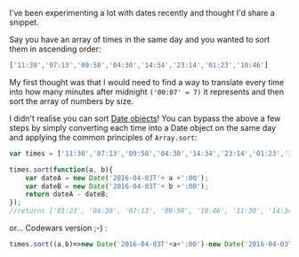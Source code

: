 I've been experimenting a lot with dates recently and thought I'd share a snippet.

Say you have an array of times in the same day and you wanted to sort them in
ascending order:
```javascript
['11:30','07:13','09:58','04:30','14:34','23:14','01:23','10:46']
```
My first thought was that I would need to find a way to translate every time into
how many minutes after midnight ```('00:07' = 7)``` it represents and then sort
the array of numbers by size.

I didn't realise you can sort [Date objects](https://developer.mozilla.org/en/docs/Web/JavaScript/Reference/Global_Objects/Date)! You can bypass the above a few steps by
simply converting each time into a Date object on the same day and applying the
common principles of ```Array.sort```:
```javascript
var times = ['11:30','07:13','09:58','04:30','14:34','23:14','01:23','10:46'];

times.sort(function(a, b){
    var dateA = new Date('2016-04-03T'+ a +':00');
    var dateB = new Date('2016-04-03T'+ b +':00');
    return dateA - dateB;
});
//returns ['01:23', '04:30', '07:13', '09:58', '10:46', '11:30', '14:34', '23:14']
```
or... Codewars version ;-) :
```javascript
times.sort((a,b)=>new Date('2016-04-03T'+a+':00')-new Date('2016-04-03T'+b+':00');
```
